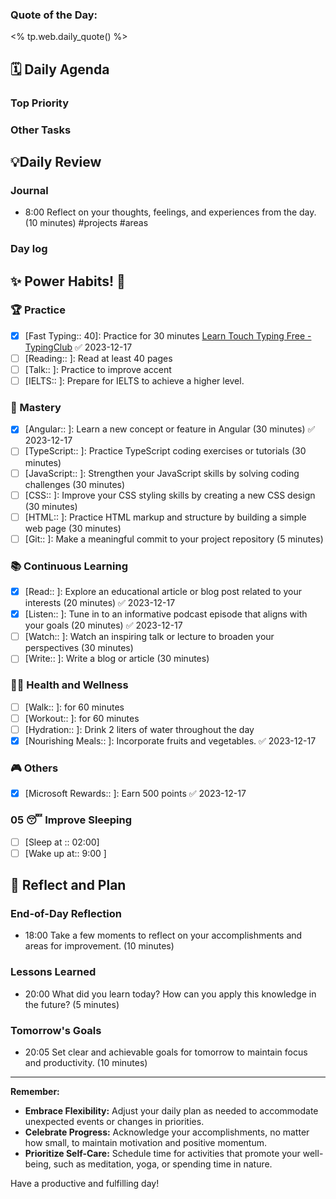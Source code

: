 ### **Quote of the Day:**

<% tp.web.daily_quote() %>

##  **🗓️ Daily Agenda** 
### Top Priority

### Other Tasks 

## 💡Daily Review
### Journal
- 8:00 Reflect on your thoughts, feelings, and experiences from the day. (10 minutes) #projects #areas 
### Day log

## **✨ Power Habits! 💪**

### 🏆 Practice
- [x] [Fast Typing:: 40]: Practice for 30 minutes [Learn Touch Typing Free - TypingClub](https://www.typingclub.com/) ✅ 2023-12-17
- [ ] [Reading:: ]: Read at least 40 pages 
- [ ] [Talk:: ]: Practice to improve accent
- [ ] [IELTS:: ]: Prepare for IELTS to achieve a higher level.

### 🚀 Mastery
- [x] [Angular:: ]: Learn a new concept or feature in Angular (30 minutes) ✅ 2023-12-17
- [ ] [TypeScript:: ]: Practice TypeScript coding exercises or tutorials (30 minutes)
- [ ] [JavaScript:: ]: Strengthen your JavaScript skills by solving coding challenges (30 minutes)
- [ ] [CSS:: ]: Improve your CSS styling skills by creating a new CSS design (30 minutes)
- [ ] [HTML:: ]: Practice HTML markup and structure by building a simple web page (30 minutes)
- [ ] [Git:: ]: Make a meaningful commit to your project repository (5 minutes)

### 📚 Continuous Learning
- [x] [Read:: ]: Explore an educational article or blog post related to your interests (20 minutes) ✅ 2023-12-17
- [x] [Listen:: ]: Tune in to an informative podcast episode that aligns with your goals (20 minutes) ✅ 2023-12-17
- [ ] [Watch:: ]: Watch an inspiring talk or lecture to broaden your perspectives (30 minutes)
- [ ] [Write:: ]: Write a blog or article (30 minutes) 
### 🏃‍♀️ Health and Wellness
- [ ] [Walk:: ]: for 60 minutes
- [ ] [Workout:: ]: for 60 minutes
- [ ] [Hydration:: ]: Drink 2 liters of water throughout the day
- [x] [Nourishing Meals:: ]: Incorporate fruits and vegetables. ✅ 2023-12-17

### 🎮 Others
- [x] [Microsoft Rewards:: ]: Earn 500 points ✅ 2023-12-17

### 05 😴 Improve Sleeping
- [ ] [Sleep at :: 02:00]  
- [ ] [Wake up at:: 9:00 ]  
## **📝 Reflect and Plan**

### End-of-Day Reflection
- 18:00 Take a few moments to reflect on your accomplishments and areas for improvement. (10 minutes)
### Lessons Learned 
- 20:00 What did you learn today? How can you apply this knowledge in the future? (5 minutes)
### Tomorrow's Goals
- 20:05 Set clear and achievable goals for tomorrow to maintain focus and productivity. (10 minutes)


---
**Remember:**

- **Embrace Flexibility:** Adjust your daily plan as needed to accommodate unexpected events or changes in priorities.
- **Celebrate Progress:** Acknowledge your accomplishments, no matter how small, to maintain motivation and positive momentum.
- **Prioritize Self-Care:** Schedule time for activities that promote your well-being, such as meditation, yoga, or spending time in nature.

Have a productive and fulfilling day!